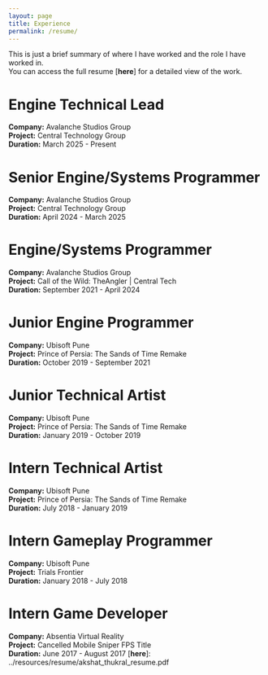 ```yaml
---
layout: page
title: Experience
permalink: /resume/
---
```


This is just a brief summary of where I have worked and the role I have worked in.  
You can access the full resume [**here**] for a detailed view of the work.

# Engine Technical Lead
**Company:** Avalanche Studios Group  
**Project:** Central Technology Group  
**Duration:** March 2025 - Present

# Senior Engine/Systems Programmer
**Company:** Avalanche Studios Group  
**Project:** Central Technology Group  
**Duration:** April 2024 - March 2025

# Engine/Systems Programmer
**Company:** Avalanche Studios Group  
**Project:** Call of the Wild: TheAngler | Central Tech  
**Duration:** September 2021 - April 2024

# Junior Engine Programmer
**Company:** Ubisoft Pune  
**Project:** Prince of Persia: The Sands of Time Remake  
**Duration:** October 2019 - September 2021

# Junior Technical Artist
**Company:** Ubisoft Pune  
**Project:** Prince of Persia: The Sands of Time Remake  
**Duration:** January 2019 - October 2019

# Intern Technical Artist
**Company:** Ubisoft Pune  
**Project:** Prince of Persia: The Sands of Time Remake  
**Duration:** July 2018 - January 2019

# Intern Gameplay Programmer
**Company:** Ubisoft Pune  
**Project:** Trials Frontier  
**Duration:** January 2018 - July 2018

# Intern Game Developer
**Company:** Absentia Virtual Reality  
**Project:** Cancelled Mobile Sniper FPS Title  
**Duration:** June 2017 - August 2017
[**here**]: ../resources/resume/akshat_thukral_resume.pdf
